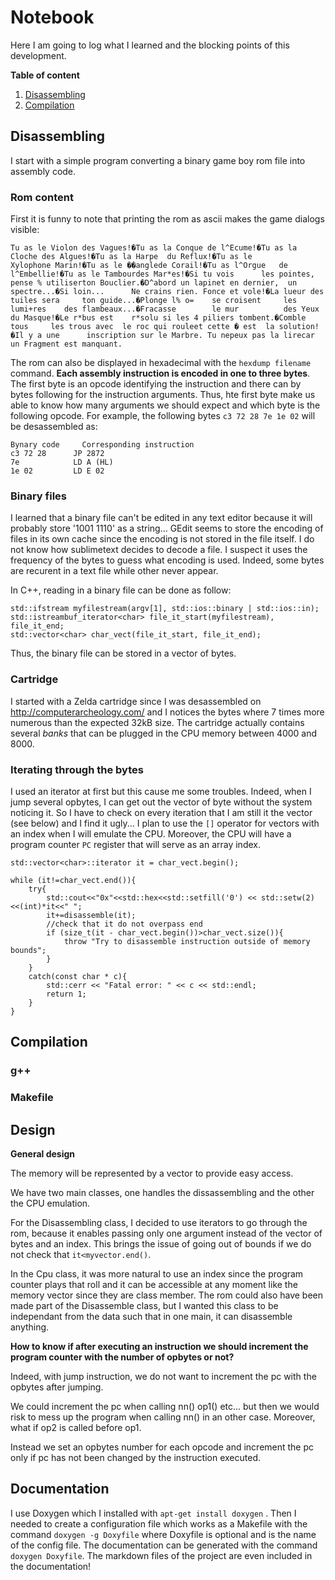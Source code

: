 # Notebook

Here I am going to log what I learned and the blocking points of this development.

**Table of content**
1. [Disassembling](#Disassembling)
2. [Compilation](#Compilation)

## Disassembling

I start with a simple program converting a binary game boy rom file into assembly code.

### Rom content

First it is funny to note that printing the rom as ascii makes the game dialogs visible:

```Tu as le Violon des Vagues!�Tu as la Conque de l^Ecume!�Tu as la Cloche des Algues!�Tu as la Harpe  du Reflux!�Tu as le        Xylophone Marin!�Tu as le ��anglede Corail!�Tu as l^Orgue   de l^Embellie!�Tu as le Tambourdes Mar*es!�Si tu vois      les pointes,    pense % utiliserton Bouclier.�D^abord un lapinet en dernier,  un spectre...�Si loin...      Ne crains rien. Fonce et vole!�La lueur des    tuiles sera     ton guide...�Plonge l% o=    se croisent     les lumi+res    des flambeaux...�Fracasse        le mur          des Yeux        du Masque!�Le r*bus est    r*solu si les 4 piliers tombent.�Comble tous     les trous avec  le roc qui rouleet cette � est  la solution!�Il y a une      inscription sur le Marbre. Tu nepeux pas la lirecar un Fragment est manquant.```

The rom can also be displayed in hexadecimal with the `hexdump filename` command. **Each assembly instruction is encoded in one to three bytes**. The first byte is an opcode identifying the instruction and there can by bytes following for the instruction arguments. Thus, hte first byte make us able to know how many arguments we should expect and which byte is the following opcode. For example, the following bytes `c3 72 28 7e 1e 02` will be desassembled as:

    Bynary code 	Corresponding instruction
    c3 72 28      JP 2872
    7e            LD A (HL)
    1e 02         LD E 02

### Binary files

I learned that a binary file can't be edited in any text editor because it will probably store '1001 1110' as a string... GEdit seems to store the encoding of files in its own cache since the encoding is not stored in the file itself. I do not know how sublimetext decides to decode a file. I suspect it uses the frequency of the bytes to guess what encoding is used. Indeed, some bytes are recurent in a text file while other never appear.

In C++, reading in a binary file can be done as follow:
    
	std::ifstream myfilestream(argv[1], std::ios::binary | std::ios::in);
	std::istreambuf_iterator<char> file_it_start(myfilestream), file_it_end;
	std::vector<char> char_vect(file_it_start, file_it_end);

Thus, the binary file can be stored in a vector of bytes.

### Cartridge
I started with a Zelda cartridge since I was desassembled on http://computerarcheology.com/ and I notices the bytes where 7 times more numerous than the expected 32kB size. The cartridge actually contains several *banks* that can be plugged in the CPU memory between 4000 and 8000.

### Iterating through the bytes
I used an iterator at first but this cause me some troubles. Indeed, when I jump several opbytes, I can get out the vector of byte without the system noticing it. So I have to check on every iteration that I am still it the vector (see below) and I find it ugly... I plan to use the `[]` operator for vectors with an index when I will emulate the CPU. Moreover, the CPU will have a program counter `PC` register that will serve as an array index. 

	std::vector<char>::iterator it = char_vect.begin();

	while (it!=char_vect.end()){
		try{
			std::cout<<"0x"<<std::hex<<std::setfill('0') << std::setw(2)<<(int)*it<<" ";
			it+=disassemble(it);
			//check that it do not overpass end
			if (size_t(it - char_vect.begin())>char_vect.size()){
				throw "Try to disassemble instruction outside of memory bounds";
			}
		}
		catch(const char * c){
			std::cerr << "Fatal error: " << c << std::endl;
			return 1;
		}
	}

## Compilation

### g++

### Makefile

## Design

**General design**

The memory will be represented by a vector to provide easy access.

We have two main classes, one handles the dissassembling and the other the CPU emulation.

For the Disassembling class, I decided to use iterators to go through the rom, because it enables passing only one argument instead of the vector of bytes and an index. This brings the issue of going out of bounds if we do not check that `it<myvector.end()`.

In the Cpu class, it was more natural to use an index since the program counter plays that roll and it can be accessible at any moment like the memory vector since they are class member. The rom could also have been made part of the Disassemble class, but I wanted this class to be independant from the data such that in one main, it can disassemble anything.

**How to know if after executing an instruction we should increment the program counter with the number of opbytes or not?**

Indeed, with jump instruction, we do not want to increment the pc with the opbytes after jumping.

We could increment the pc when calling nn() op1() etc... but then we would risk to mess up the program when calling nn() in an other case. Moreover, what if op2 is called before op1.

Instead we set an opbytes number for each opcode and increment the pc only if pc has not been changed by the instruction executed.


## Documentation

I use Doxygen which I installed with `apt-get install doxygen` . Then I needed to create a configuration file which works as a Makefile with the command `doxygen -g Doxyfile` where Doxyfile is optional and is the name of the config file. The documentation can be generated with the command `doxygen Doxyfile`. The markdown files of the project are even included in the documentation!